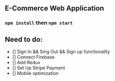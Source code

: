 

## E-Commerce Web Application


### `npm install` then `npm start`

## Need to do:
- [] Sign In && Sing Out && Sign up functionality
- [] Connect Firebase
- [] Add Redux
- [] Set Up Stripe Payment
- [] Mobile optimization
